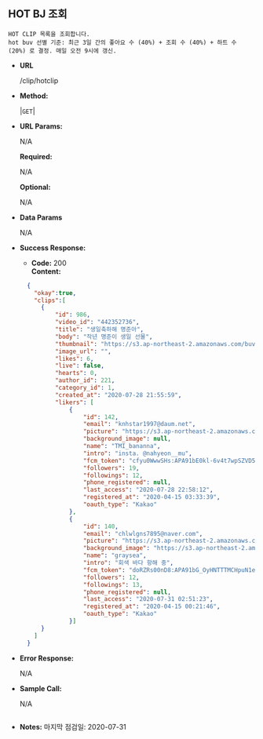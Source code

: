 **HOT BJ 조회**
----

    HOT CLIP 목록을 조회합니다.
    hot buv 선별 기준: 최근 3일 간의 좋아요 수 (40%) + 조회 수 (40%) + 하트 수 (20%) 로 결정. 매일 오전 9시에 갱신.
    

* **URL**

  /clip/hotclip

* **Method:**
  
  |`GET`|
  
*  **URL Params:**
    
    N/A

   **Required:**
 
    N/A

   **Optional:**
 
    N/A

* **Data Params**
    
    N/A

* **Success Response:**
  
  * **Code:** 200 <br />
    **Content:**
    
  ```json
    {
      "okay":true, 
      "clips":[
        {
            "id": 986,
            "video_id": "442352736",
            "title": "생일축하해 명준아",
            "body": "작년 명준이 생일 선물",
            "thumbnail": "https://s3.ap-northeast-2.amazonaws.com/buv0505/buv_1595940863145_2020-07-28_215423_QDOWW.png",
            "image_url": "",
            "likes": 6,
            "live": false,
            "hearts": 0,
            "author_id": 221,
            "category_id": 1,
            "created_at": "2020-07-28 21:55:59",
            "likers": [
                {
                    "id": 142,
                    "email": "knhstar1997@daum.net",
                    "picture": "https://s3.ap-northeast-2.amazonaws.com/buv0505/WKGc7MFgMS_2020-05-31_094516_MONXL.jpg",
                    "background_image": null,
                    "name": "TMI_bananna",
                    "intro": "insta. @nahyeon__mu",
                    "fcm_token": "cfyu0WwwSHs:APA91bE0kl-6v4t7wpSZVD5pjEAUqVurI2IIu94VtSbmbpvl3X3t1o-dwEZaTTvIh_0qYq2VqRkVT5kEyIos90iAD1BaqZTYZsrg9FiUNz-rtj8rcFhC_B0cnMQHJM9jekiA3m0PDwjp",
                    "followers": 19,
                    "followings": 12,
                    "phone_registered": null,
                    "last_access": "2020-07-28 22:58:12",
                    "registered_at": "2020-04-15 03:33:39",
                    "oauth_type": "Kakao"
                },
                {
                    "id": 140,
                    "email": "chlwlgns7895@naver.com",
                    "picture": "https://s3.ap-northeast-2.amazonaws.com/buv0505/9Pq4YVKfny_2020-05-04_223337_YH8CJ.jpg",
                    "background_image": "https://s3.ap-northeast-2.amazonaws.com/buv0505/J8p2rcJjAB_2020-05-11_211656_F7E9N.jpg",
                    "name": "graysea",
                    "intro": "회색 바다 항해 중",
                    "fcm_token": "doRZRs00nD8:APA91bG_OyHNTTTMCHpuN1eh3YU8U6fRl_Tht3ZjVf3X7jqiVGZFvY74sS5HB28ZQeB_HpQlrAPnfxLKitTF0qGohGSFdimk631neU8Xxz1lApQ_MGjhq31mQg6u8_qjn7IIgdxmyTBh",
                    "followers": 12,
                    "followings": 13,
                    "phone_registered": null,
                    "last_access": "2020-07-31 02:51:23",
                    "registered_at": "2020-04-15 00:21:46",
                    "oauth_type": "Kakao"
                }]
        }
      ]
    }
   ```    
 
* **Error Response:**

  N/A

* **Sample Call:**

  N/A
   ```
* **Notes:**
    마지막 점검일: 2020-07-31 


